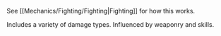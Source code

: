 See [[Mechanics/Fighting/Fighting|Fighting]] for how this works.

Includes a variety of damage types. Influenced by weaponry and skills.